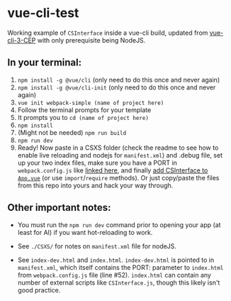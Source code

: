 # vue-cli-test

Working example of `CSInterface` inside a vue-cli build, updated from [vue-cli-3-CEP](https://github.com/Inventsable/vue-CLI-3-for-CEP) with only prerequisite being NodeJS. 

## In your terminal:

1) `npm install -g @vue/cli` (only need to do this once and never again)
2) `npm install -g @vue/cli-init` (only need to do this once and never again)
3) `vue init webpack-simple (name of project here)`
4) Follow the terminal prompts for your template
5) It prompts you to `cd (name of project here)`
6) `npm install`
7) (Might not be needed) `npm run build` 
8) `npm run dev`
9) Ready! Now paste in a CSXS folder (check the readme to see how to enable live reloading and nodejs for `manifest.xml`) and .debug file, set up your two index files, make sure you have a PORT in `webpack.config.js` like [linked here](https://github.com/Inventsable/vue-cli3-CSInterface/blob/master/webpack.config.js#L52), and finally [add CSInterface to `App.vue`](https://github.com/Inventsable/vue-cli3-CSInterface/blob/master/src/App.vue#L19) (or use `import`/`require` methods). Or just copy/paste the files from this repo into yours and hack your way through.

## Other important notes:

* You must run the `npm run dev` command prior to opening your app (at least for AI) if you want hot-reloading to work.

* See `./CSXS/` for notes on `manifest.xml` file for nodeJS.

* See `index-dev.html` and `index.html`. `index-dev.html` is pointed to in `manifest.xml`, which itself contains the PORT: parameter to `index.html` from `webpack.config.js` file (line #52). `index.html` can contain any number of external scripts like `CSInterface.js`, though this likely isn't good practice.